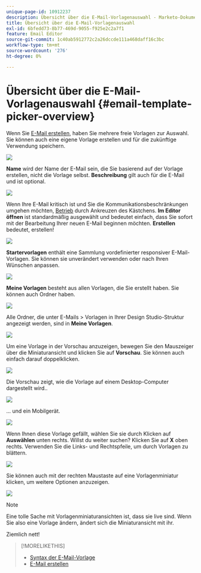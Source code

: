 ```yaml
---
unique-page-id: 10912237
description: Übersicht über die E-Mail-Vorlagenauswahl - Marketo-Dokumente - Produktdokumentation
title: Übersicht über die E-Mail-Vorlagenauswahl
exl-id: 6bfedd73-8b77-469d-9055-f925e2c2a7f1
feature: Email Editor
source-git-commit: 1c40ab5912772c2a26dccde111a468daff16c3bc
workflow-type: tm+mt
source-wordcount: '276'
ht-degree: 0%

---
```


# Übersicht über die E-Mail-Vorlagenauswahl {#email-template-picker-overview}

Wenn Sie [E-Mail erstellen](/help/marketo/product-docs/email-marketing/general/creating-an-email/create-an-email.md), haben Sie mehrere freie Vorlagen zur Auswahl. Sie können auch eine eigene Vorlage erstellen und für die zukünftige Verwendung speichern.

![](assets/email-template-picker-overview-1.png)

**Name** wird der Name der E-Mail sein, die Sie basierend auf der Vorlage erstellen, nicht die Vorlage selbst. **Beschreibung** gilt auch für die E-Mail und ist optional.

![](assets/two-2.png)

Wenn Ihre E-Mail kritisch ist und Sie die Kommunikationsbeschränkungen umgehen möchten, [Betrieb](/help/marketo/product-docs/email-marketing/general/functions-in-the-editor/make-an-email-operational.md) durch Ankreuzen des Kästchens. **Im Editor öffnen** ist standardmäßig ausgewählt und bedeutet einfach, dass Sie sofort mit der Bearbeitung Ihrer neuen E-Mail beginnen möchten. **Erstellen** bedeutet, erstellen!

![](assets/three-2.png)

**Startervorlagen** enthält eine Sammlung vordefinierter responsiver E-Mail-Vorlagen. Sie können sie unverändert verwenden oder nach Ihren Wünschen anpassen.

![](assets/email-template-picker-overview-4.png)

**Meine Vorlagen** besteht aus allen Vorlagen, die Sie erstellt haben. Sie können auch Ordner haben.

![](assets/five-2.png)

Alle Ordner, die unter E-Mails > Vorlagen in Ihrer Design Studio-Struktur angezeigt werden, sind in **Meine Vorlagen**.

![](assets/six-1.png)

Um eine Vorlage in der Vorschau anzuzeigen, bewegen Sie den Mauszeiger über die Miniaturansicht und klicken Sie auf **Vorschau**. Sie können auch einfach darauf doppelklicken.

![](assets/seven-1.png)

Die Vorschau zeigt, wie die Vorlage auf einem Desktop-Computer dargestellt wird..

![](assets/eight-1.png)

... und ein Mobilgerät.

![](assets/nine-1.png)

Wenn Ihnen diese Vorlage gefällt, wählen Sie sie durch Klicken auf **Auswählen** unten rechts. Willst du weiter suchen? Klicken Sie auf **X** oben rechts. Verwenden Sie die Links- und Rechtspfeile, um durch Vorlagen zu blättern.

![](assets/ten-1.png)

Sie können auch mit der rechten Maustaste auf eine Vorlagenminiatur klicken, um weitere Optionen anzuzeigen.

![](assets/eleven-1.png)

>[!NOTE]
>
>Eine tolle Sache mit Vorlagenminiaturansichten ist, dass sie live sind. Wenn Sie also eine Vorlage ändern, ändert sich die Miniaturansicht mit ihr.

Ziemlich nett!

>[!MORELIKETHIS]
>
>* [Syntax der E-Mail-Vorlage](/help/marketo/product-docs/email-marketing/general/email-editor-2/email-template-syntax.md)
>* [E-Mail erstellen](/help/marketo/product-docs/email-marketing/general/creating-an-email/create-an-email.md)
